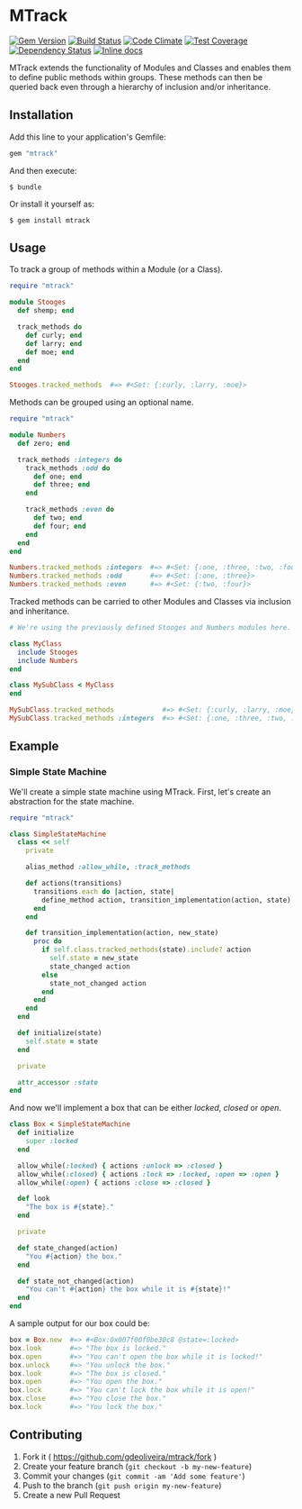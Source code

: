# MTrack

[![Gem Version](http://img.shields.io/gem/v/mtrack.svg)][gem]
[![Build Status](http://img.shields.io/travis/gdeoliveira/mtrack.svg)][travis]
[![Code Climate](http://img.shields.io/codeclimate/github/gdeoliveira/mtrack.svg)][codeclimate]
[![Test Coverage](http://img.shields.io/codeclimate/coverage/github/gdeoliveira/mtrack.svg)][codeclimate]
[![Dependency Status](https://gemnasium.com/gdeoliveira/mtrack.svg)][gemnasium]
[![Inline docs](http://inch-ci.org/github/gdeoliveira/mtrack.svg?branch=master)][inch-ci]

[gem]: https://rubygems.org/gems/mtrack
[travis]: http://travis-ci.org/gdeoliveira/mtrack
[codeclimate]: https://codeclimate.com/github/gdeoliveira/mtrack
[gemnasium]: https://gemnasium.com/gdeoliveira/mtrack
[inch-ci]: http://inch-ci.org/github/gdeoliveira/mtrack

MTrack extends the functionality of Modules and Classes and enables them to
define public methods within groups. These methods can then be queried back even
through a hierarchy of inclusion and/or inheritance.

## Installation

Add this line to your application's Gemfile:

```ruby
gem "mtrack"
```

And then execute:

    $ bundle

Or install it yourself as:

    $ gem install mtrack

## Usage

To track a group of methods within a Module (or a Class).

```ruby
require "mtrack"

module Stooges
  def shemp; end

  track_methods do
    def curly; end
    def larry; end
    def moe; end
  end
end

Stooges.tracked_methods  #=> #<Set: {:curly, :larry, :moe}>
```

Methods can be grouped using an optional name.

```ruby
require "mtrack"

module Numbers
  def zero; end

  track_methods :integers do
    track_methods :odd do
      def one; end
      def three; end
    end

    track_methods :even do
      def two; end
      def four; end
    end
  end
end

Numbers.tracked_methods :integers  #=> #<Set: {:one, :three, :two, :four}>
Numbers.tracked_methods :odd       #=> #<Set: {:one, :three}>
Numbers.tracked_methods :even      #=> #<Set: {:two, :four}>
```

Tracked methods can be carried to other Modules and Classes via inclusion and
inheritance.

```ruby
# We're using the previously defined Stooges and Numbers modules here.

class MyClass
  include Stooges
  include Numbers
end

class MySubClass < MyClass
end

MySubClass.tracked_methods            #=> #<Set: {:curly, :larry, :moe}>
MySubClass.tracked_methods :integers  #=> #<Set: {:one, :three, :two, :four}>
```

## Example

### Simple State Machine

We'll create a simple state machine using MTrack. First, let's create an
abstraction for the state machine.

```ruby
require "mtrack"

class SimpleStateMachine
  class << self
    private

    alias_method :allow_while, :track_methods

    def actions(transitions)
      transitions.each do |action, state|
        define_method action, transition_implementation(action, state)
      end
    end

    def transition_implementation(action, new_state)
      proc do
        if self.class.tracked_methods(state).include? action
          self.state = new_state
          state_changed action
        else
          state_not_changed action
        end
      end
    end
  end

  def initialize(state)
    self.state = state
  end

  private

  attr_accessor :state
end
```

And now we'll implement a box that can be either _locked_, _closed_ or _open_.

```ruby
class Box < SimpleStateMachine
  def initialize
    super :locked
  end

  allow_while(:locked) { actions :unlock => :closed }
  allow_while(:closed) { actions :lock => :locked, :open => :open }
  allow_while(:open) { actions :close => :closed }

  def look
    "The box is #{state}."
  end

  private

  def state_changed(action)
    "You #{action} the box."
  end

  def state_not_changed(action)
    "You can't #{action} the box while it is #{state}!"
  end
end
```

A sample output for our box could be:

```ruby
box = Box.new  #=> #<Box:0x007f00f0be30c8 @state=:locked>
box.look       #=> "The box is locked."
box.open       #=> "You can't open the box while it is locked!"
box.unlock     #=> "You unlock the box."
box.look       #=> "The box is closed."
box.open       #=> "You open the box."
box.lock       #=> "You can't lock the box while it is open!"
box.close      #=> "You close the box."
box.lock       #=> "You lock the box."
```

## Contributing

1. Fork it ( https://github.com/gdeoliveira/mtrack/fork )
2. Create your feature branch (`git checkout -b my-new-feature`)
3. Commit your changes (`git commit -am 'Add some feature'`)
4. Push to the branch (`git push origin my-new-feature`)
5. Create a new Pull Request
